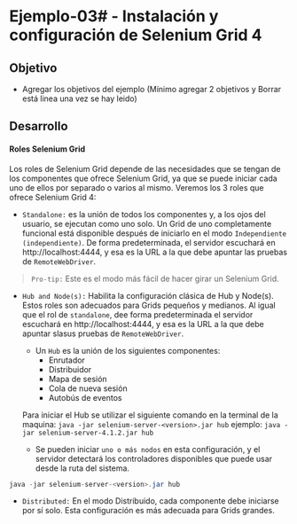 # Ejemplo-03# - Instalación y configuración de Selenium Grid 4

## Objetivo

* Agregar los objetivos del ejemplo (Mínimo agregar 2 objetivos y Borrar está linea una vez se hay leido)

## Desarrollo

#### Roles Selenium Grid

Los roles de Selenium Grid depende de las necesidades que se tengan de los componentes que ofrece Selenium Grid, ya que se puede iniciar cada uno de ellos por separado o varios al mismo. Veremos los 3 roles que ofrece Selenium Grid 4:

- `Standalone:` es la unión de todos los componentes y, a los ojos del usuario, se ejecutan como uno solo. Un Grid de uno completamente funcional está disponible después de iniciarlo en el modo `Independiente (independiente)`. De forma predeterminada, el servidor escuchará en http://localhost:4444, y esa es la URL a la que debe apuntar las pruebas de `RemoteWebDriver`. 

> `Pro-tip:` Este es el modo más fácil de hacer girar un Selenium Grid. 

- `Hub and Node(s):` Habilita la configuración clásica de Hub y Node(s). Estos roles son adecuados para Grids pequeños y medianos. Al igual que el rol de `standalone`, dee forma predeterminada el servidor escuchará en http://localhost:4444, y esa es la URL a la que debe apuntar slasus pruebas de `RemoteWebDriver`.

    + Un `Hub` es la unión de los siguientes componentes:
        - Enrutador
        - Distribuidor
        - Mapa de sesión
        - Cola de nueva sesión
        - Autobús de eventos

    Para iniciar el Hub se utilizar el siguiente comando en la terminal de la maquina: `java -jar selenium-server-<version>.jar hub` ejemplo: `java -jar selenium-server-4.1.2.jar hub`


    + Se pueden iniciar `uno o más nodos` en esta configuración, y el servidor detectará los controladores disponibles que puede usar desde la ruta del sistema.

```Java
java -jar selenium-server-<version>.jar hub
```

- `Distributed:` En el modo Distribuido, cada componente debe iniciarse por sí solo. Esta configuración es más adecuada para Grids grandes.

